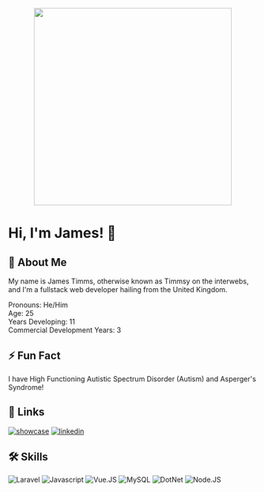 <p align="center">
<img src="https://i.imgur.com/ybzwr2w.png " width="400">
</p>

# Hi, I'm James! 👋


## 🚀 About Me
My name is James Timms, otherwise known as Timmsy on the interwebs, and I'm a fullstack web developer hailing from the United Kingdom.

Pronouns: He/Him  
Age: 25  
Years Developing: 11  
Commercial Development Years:  3


## ⚡️ Fun Fact
I have High Functioning Autistic Spectrum Disorder (Autism) and Asperger's Syndrome!


## 🔗 Links
[![showcase](https://img.shields.io/badge/my_showcase_projects-000?style=for-the-badge&logo=github&logoColor=white)](https://github.com/stars/Timmsy1998/lists/showcase-projects/) 
[![linkedin](https://img.shields.io/badge/linkedin-0A66C2?style=for-the-badge&logo=linkedin&logoColor=white)](https://www.linkedin.com/in/techytimms/)


## 🛠 Skills
![Laravel](https://img.shields.io/badge/Laravel-grey?style=for-the-badge&logo=laravel)
![Javascript](https://img.shields.io/badge/Javascript-blue?style=for-the-badge&logo=javascript)
![Vue.JS](https://img.shields.io/badge/Vue.JS-teal?style=for-the-badge&logo=vuedotjs)
![MySQL](https://img.shields.io/badge/MySQL-yellow?style=for-the-badge&logo=mysql)
![DotNet](https://img.shields.io/badge/.NET%20Framework-black?style=for-the-badge&logo=dotnet)
![Node.JS](https://img.shields.io/badge/Node.JS-aqua?style=for-the-badge&logo=nodedotjs)


